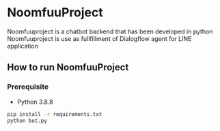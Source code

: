 # NoomfuuProject
Noomfuuproject is a chatbot backend that has been developed in python  
Noomfuuproject is use as fullfillment of Dialogflow agent for LINE application

## How to run NoomfuuProject

### Prerequisite

* Python 3.8.8

```bash
pip install -r requirements.txt
python bot.py
```

